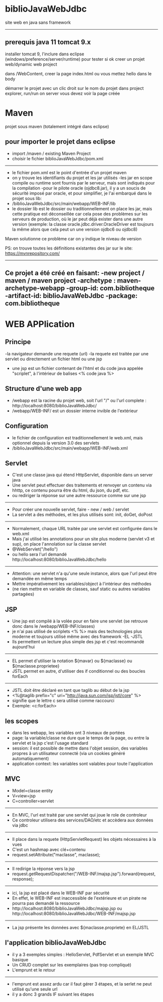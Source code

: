 # biblioJavaWebJdbc
site web en java sans framework

-----------------------------

prerequis
java 11
tomcat 9.x
-----------------------------
installer tomcat 9, 
l'inclure dans eclipse (windows/preference/server/runtime)
pour tester si ok
creer un projet web/dynamic web project

dans /WebContent, creer la page index.html ou vous mettez hello dans le body

démarrer le projet avec un clic droit sur le nom du projet dans project explorer, run/run on server
vous devez voir la page créée

Maven
================================================================================
projet sous maven (totalement intégré dans eclipse)

pour importer le projet dans eclipse
-----------------------------
- import /maven / existing Maven Project
- choisir le fichier biblioJavaWebJdbc/pom.xml
-----------------------------

- le fichier pom.xml est le point d'entrée d'un projet maven
- on y trouve les identifiants du projet et les jar utilisés
-les jar en scope compile ou runtime sont fournis par le serveur, mais sont indiqués pour la compilation
-pour le pilote oracle (ojdbc8.jar), il y a un soucis de sécurité imposé par oracle, et pour simplifier, je l'ai embarqué dans le projet 
sous lib:
- /biblioJavaWebJdbc/src/main/webapp/WEB-INF/lib
- le dossier lib est le dossier ou traditionnellement on place les jar,
mais cette pratique est déconseillée car cela pose des problèmes sur les serveurs de production, où le jar peut déjà exister dans une autre version (exemple: la classe oracle.jdbc.driver.OracleDriver est toujours la même alors que cela peut un une version ojdbc6 ou ojdbc8)

Maven solutionne ce problème car on y indique le niveau de version

PS: on trouve toutes les définitions existantes des jar sur le site:
https://mvnrepository.com/ 

-----------------------------
Ce projet a été créé en faisant:
-new project / maven / maven project
-archetype : maven-archetype-webapp
-group-id: com.bibliotheque
-artifact-id: biblioJavaWebJdbc
-package: com.bibliotheque
-----------------------------

WEB APPlication
================================================================================
Principe
-----------------------------
-la navigateur demande une requete (url)
-la requete est traitée par une servlet ou directement un fichier html ou une jsp
- une jsp est un fichier contenant de l'html et du code java appelée "scriplet", à l'intérieur de balises <% code java %>

Structure d'une web app
-----------------------------
- /webapp est la racine du projet web, soit l'url "/" ou l'url complete : http://localhost:8080/biblioJavaWebJdbc/
- /webapp/WEB-INF/ est un dossier interne invible de l'extérieur

Configuration
-----------------------------
- le fichier de configuration est traditionnellement le web.xml, mais optionnel depuis la version 3.0 des servlets
- /biblioJavaWebJdbc/src/main/webapp/WEB-INF/web.xml

Servlet
-----------------------------
- C'est une classe java qui étend HttpServlet, disponible dans un server java
- Une servlet peut effectuer des traitements et renvoyer un contenu via hhttp, ce contenu pourra être du html, du json, du pdf, etc.
- ou rediriger la réponse sur une autre ressource comme sur une jsp
--------------
- Pour créer une nouvelle servlet, faire - new / web / servlet
- La servlet a des méthodes, et les plus utilisés sont: init, doGet, doPost
--------------
- Normalement, chaque URL traitée par une servlet est configurée dans le web.xml
- Mais j'ai utilisé les annotations pour un site plus moderne (servlet v3 et sup), on place l'annolation sur la classe servlet
- @WebServlet("/hello")
- ou hello sera l'url demandé http://localhost:8080/biblioJavaWebJdbc/hello
-----------
- Attention: une servlet n'a qu'une seule instance, alors que l'url peut être demandée en même temps
- Mettre impérativement les variables/object à l'intérieur des méthodes
- (ne rien mettre en variable de classes, sauf static ou autres variables partagées)

JSP
-----------------------------
- Une jsp est compilé à la volée pour en faire une servlet (se retrouve donc dans le /webapp/WEB-INF/classes)
- je n'ai pas utilisé de scriplets <% %> mais des technologies plus moderne et toujours utilisé même avec des framework
-EL
-JSTL
- Ils permettent un lecture plus simple des jsp et c'est recommandé aujourd'hui
-----------------------------
- EL permet d'utiliser la notation ${mavar} ou ${maclasse} ou ${maclasse.proprietee}
- JSTL permet en autre, d'utiliser des if conditionnel ou des boucles forEach
-----------------------------
- JSTL doit être déclaré en tant que taglib au début de la jsp
- <%@taglib prefix="c" uri="http://java.sun.com/jsp/jstl/core" %>
- signifie que le lettre c sera utilisé comme raccourci
- Exemple: <c:forEach>

les scopes
-----------------------------
- dans les webapp, les variables ont 3 niveaux de portées
- page: la variable/classe ne dure que le temps de la page, ou entre la servlet et la jsp
c'est l'usage standard
- session: il est possible de mettre dans l'objet session, des variables propres à un utilisateur connecté (via un cookies généré automatiquement)
- application context: les variables sont valables pour toute l'application

MVC
-----------------------------
- Model=classe entity
- V=view=jsp
- C=controller=servlet
----
- En MVC, l'url est traité par une servlet qui joue le role de controleur
- Ce controleur utilisera des services/DAO/etc et accèdera aux données via jdbc
----
- Il place dans la requete (HttpServletRequest) les objets nécessaires à la vues 
- C'est un hashmap avec clé+contenu
- request.setAttribute("maclasse", maclasse);
---
- Il redirige la réponse vers la jsp
- request.getRequestDispatcher("/WEB-INF/majsp.jsp").forward(request, response);	
----
- ici, la jsp est placé dans le WEB-INF par sécurité
- En effet, le WEB-INF est inaccessible de l'extérieure et un pirate ne pourra pas demandé la ressource 
- http://localhost:8080/biblioJavaWebJdbc/majsp.jsp ou http://localhost:8080/biblioJavaWebJdbc/WEB-INF/majsp.jsp
----
- La jsp présente les données avec ${maclasse.propriete} en EL/JSTL

l'application biblioJavaWebJdbc
-----------------------------
- il y a 3 exemples simples : HelloServlet, PdfServlet et un exemple MVC basique
- Un CRUD complet sur les exemplaires (pas trop compliqué)
- L'emprunt et le retour
-----
- l'emprunt est assez ardu car il faut gérer 3 étapes, et la serlet ne peut utilisé qu'une seule url
- il y a donc 3 grands IF suivant les étapes







